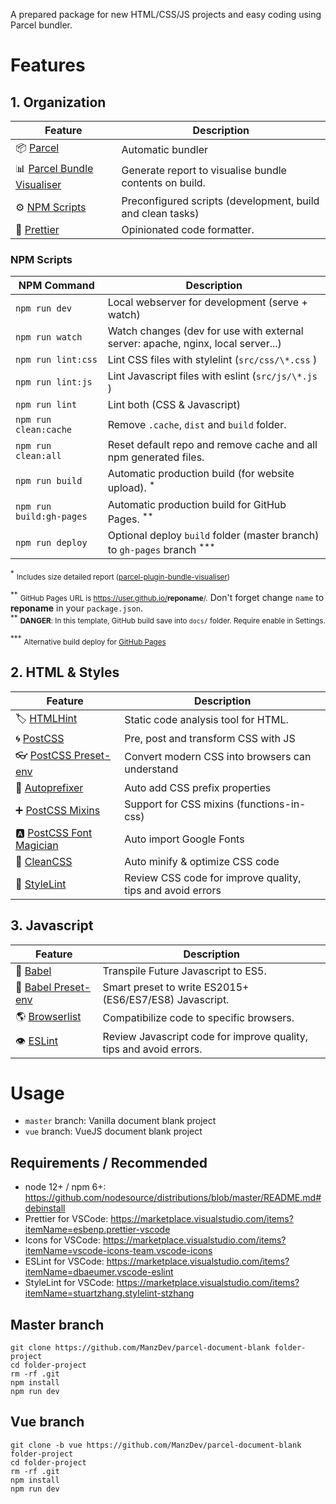A prepared package for new HTML/CSS/JS projects and easy coding using Parcel bundler.

# Features

## 1. Organization

| Feature                           | Description                                                |
| --------------------------------- | ---------------------------------------------------------- |
| 📦 [Parcel][1]                    | Automatic bundler                                          |
| 📊 [Parcel Bundle Visualiser][16] | Generate report to visualise bundle contents on build.     |
| ⚙️ [NPM Scripts][2]               | Preconfigured scripts (development, build and clean tasks) |
| 🦋 [Prettier][14]                 | Opinionated code formatter.                                |

[1]: https://parceljs.org/
[2]: https://docs.npmjs.com/misc/scripts
[14]: https://prettier.io/
[16]: https://github.com/gregtillbrook/parcel-plugin-bundle-visualiser

### NPM Scripts

| NPM Command              | Description                                                                           |
| ------------------------ | ------------------------------------------------------------------------------------- |
| `npm run dev`            | Local webserver for development (serve + watch)                                       |
| `npm run watch`          | Watch changes (dev for use with external server: apache, nginx, local server...)      |
| `npm run lint:css`       | Lint CSS files with stylelint (`src/css/\*.css` )                                     |
| `npm run lint:js`        | Lint Javascript files with eslint (`src/js/\*.js` )                                   |
| `npm run lint`           | Lint both (CSS & Javascript)                                                          |
| `npm run clean:cache`    | Remove `.cache`, `dist` and `build` folder.                                           |
| `npm run clean:all`      | Reset default repo and remove cache and all npm generated files.                      |
| `npm run build`          | Automatic production build (for website upload). <sup>\*</sup>                        |
| `npm run build:gh-pages` | Automatic production build for GitHub Pages. <sup>\*\*</sup>                          |
| `npm run deploy`         | Optional deploy `build` folder (master branch) to `gh-pages` branch <sup>\*\*\*</sup> |

<sup>\*</sup> <small>Includes size detailed report ([parcel-plugin-bundle-visualiser](https://github.com/gregtillbrook/parcel-plugin-bundle-visualiser))</small>

<sup>\*\*</sup> <small>GitHub Pages URL is https://user.github.io/<strong>reponame</strong>/.</small> Don't forget change `name` to **reponame** in your `package.json`.</small><br>
<sup>\*\*</sup> <small>**DANGER**: In this template, GitHub build save into `docs/` folder. Require enable in Settings.</small>

<sup>\*\*\*</sup> <small>Alternative build deploy for [GitHub Pages](https://pages.github.com/)</small>

## 2. HTML & Styles

| Feature                       | Description                                                |
| ----------------------------- | ---------------------------------------------------------- |
| 🏷️ [HTMLHint][15]             | Static code analysis tool for HTML.                        |
| 🌀 [PostCSS][3]               | Pre, post and transform CSS with JS                        |
| 👓 [PostCSS Preset-env][4]    | Convert modern CSS into browsers can understand            |
| 🍂 [Autoprefixer][5]          | Auto add CSS prefix properties                             |
| ➕ [PostCSS Mixins][6]        | Support for CSS mixins (functions-in-css)                  |
| 🅰️ [PostCSS Font Magician][7] | Auto import Google Fonts                                   |
| 🔧 [CleanCSS][8]              | Auto minify & optimize CSS code                            |
| 🤵 [StyleLint][9]             | Review CSS code for improve quality, tips and avoid errors |

[3]: https://postcss.org/
[4]: https://preset-env.cssdb.org/features
[5]: https://autoprefixer.github.io/
[6]: https://github.com/postcss/postcss-mixins
[7]: https://github.com/jonathantneal/postcss-font-magician
[8]: https://github.com/jakubpawlowicz/clean-css
[9]: https://stylelint.io/
[15]: https://htmlhint.com/

## 3. Javascript

| Feature                   | Description                                                        |
| ------------------------- | ------------------------------------------------------------------ |
| 💼 [Babel][10]            | Transpile Future Javascript to ES5.                                |
| 🎁 [Babel Preset-env][11] | Smart preset to write ES2015+ (ES6/ES7/ES8) Javascript.            |
| 🌎 [Browserlist][12]      | Compatibilize code to specific browsers.                           |
| 👁️ [ESLint][13]           | Review Javascript code for improve quality, tips and avoid errors. |

[10]: https://babeljs.io/
[11]: https://babeljs.io/docs/en/babel-preset-env
[12]: https://browserl.ist/
[13]: https://eslint.org/

# Usage

- `master` branch: Vanilla document blank project
- `vue` branch: VueJS document blank project

## Requirements / Recommended

- node 12+ / npm 6+: https://github.com/nodesource/distributions/blob/master/README.md#debinstall
- Prettier for VSCode: https://marketplace.visualstudio.com/items?itemName=esbenp.prettier-vscode
- Icons for VSCode: https://marketplace.visualstudio.com/items?itemName=vscode-icons-team.vscode-icons
- ESLint for VSCode: https://marketplace.visualstudio.com/items?itemName=dbaeumer.vscode-eslint
- StyleLint for VSCode: https://marketplace.visualstudio.com/items?itemName=stuartzhang.stylelint-stzhang

## Master branch

```
git clone https://github.com/ManzDev/parcel-document-blank folder-project
cd folder-project
rm -rf .git
npm install
npm run dev
```

## Vue branch

```
git clone -b vue https://github.com/ManzDev/parcel-document-blank folder-project
cd folder-project
rm -rf .git
npm install
npm run dev
```
